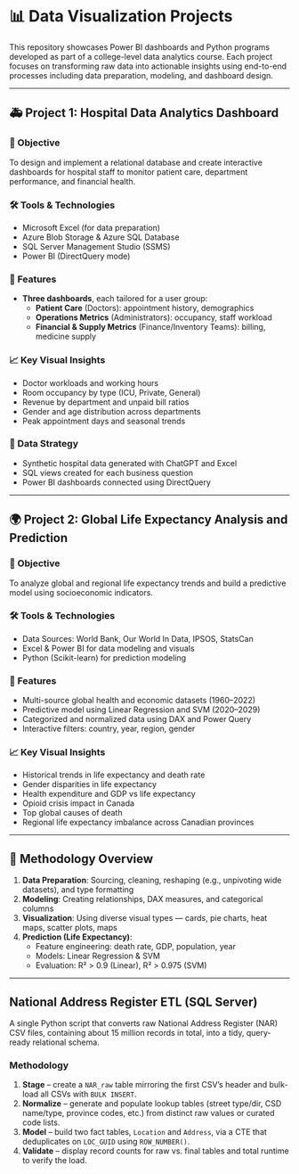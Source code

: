 # 📊 Data Visualization Projects

This repository showcases Power BI dashboards and Python programs developed as part of a college-level data analytics course. Each project focuses on transforming raw data into actionable insights using end-to-end processes including data preparation, modeling, and dashboard design.

---

## 🚑 Project 1: Hospital Data Analytics Dashboard

### 🎯 Objective
To design and implement a relational database and create interactive dashboards for hospital staff to monitor patient care, department performance, and financial health.

### 🛠 Tools & Technologies
- Microsoft Excel (for data preparation)
- Azure Blob Storage & Azure SQL Database
- SQL Server Management Studio (SSMS)
- Power BI (DirectQuery mode)

### 📌 Features
- **Three dashboards**, each tailored for a user group:
  - **Patient Care** (Doctors): appointment history, demographics
  - **Operations Metrics** (Administrators): occupancy, staff workload
  - **Financial & Supply Metrics** (Finance/Inventory Teams): billing, medicine supply

### 📈 Key Visual Insights
- Doctor workloads and working hours
- Room occupancy by type (ICU, Private, General)
- Revenue by department and unpaid bill ratios
- Gender and age distribution across departments
- Peak appointment days and seasonal trends

### 📎 Data Strategy
- Synthetic hospital data generated with ChatGPT and Excel
- SQL views created for each business question
- Power BI dashboards connected using DirectQuery

---

## 🌍 Project 2: Global Life Expectancy Analysis and Prediction

### 🎯 Objective
To analyze global and regional life expectancy trends and build a predictive model using socioeconomic indicators.

### 🛠 Tools & Technologies
- Data Sources: World Bank, Our World In Data, IPSOS, StatsCan
- Excel & Power BI for data modeling and visuals
- Python (Scikit-learn) for prediction modeling

### 📌 Features
- Multi-source global health and economic datasets (1960–2022)
- Predictive model using Linear Regression and SVM (2020–2029)
- Categorized and normalized data using DAX and Power Query
- Interactive filters: country, year, region, gender

### 📈 Key Visual Insights
- Historical trends in life expectancy and death rate
- Gender disparities in life expectancy
- Health expenditure and GDP vs life expectancy
- Opioid crisis impact in Canada
- Top global causes of death
- Regional life expectancy imbalance across Canadian provinces

---

## 🧠 Methodology Overview

1. **Data Preparation**: Sourcing, cleaning, reshaping (e.g., unpivoting wide datasets), and type formatting
2. **Modeling**: Creating relationships, DAX measures, and categorical columns
3. **Visualization**: Using diverse visual types — cards, pie charts, heat maps, scatter plots, maps
4. **Prediction (Life Expectancy)**:
   - Feature engineering: death rate, GDP, population, year
   - Models: Linear Regression & SVM
   - Evaluation: R² > 0.9 (Linear), R² > 0.975 (SVM)

---

## National Address Register ETL (SQL Server)

A single Python script that converts raw National Address Register (NAR) CSV files, containing about 15 million records in total, into a tidy, query-ready relational schema.

### Methodology
1. **Stage** – create a `NAR_raw` table mirroring the first CSV’s header and bulk-load all CSVs with `BULK INSERT`.  
2. **Normalize** – generate and populate lookup tables (street type/dir, CSD name/type, province codes, etc.) from distinct raw values or curated code lists.  
3. **Model** – build two fact tables, `Location` and `Address`, via a CTE that deduplicates on `LOC_GUID` using `ROW_NUMBER()`.  
4. **Validate** – display record counts for raw vs. final tables and total runtime to verify the load.
